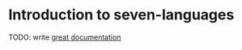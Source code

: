 # Introduction to seven-languages

TODO: write [great documentation](http://jacobian.org/writing/great-documentation/what-to-write/)
